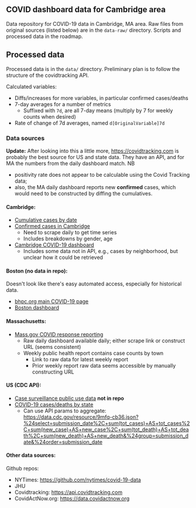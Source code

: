 ## COVID dashboard data for Cambridge area

Data repository for COVID-19 data in Cambridge, MA area. Raw files from original
sources (listed below) are in the `data-raw/` directory. Scripts and processed
data in the roadmap.

## Processed data

Processed data is in the `data/` directory. Preliminary plan is to follow the
structure of the covidtracking API.

Calculated variables:

- Diffs/increases for more variables, in particular confirmed cases/deaths
- 7-day averages for a number of metrics
  - Suffixed with `7d`, are all 7-day means (multiply by 7 for weekly counts
    when desired)
- Rate of change of 7d averages, named `d[OriginalVariable]7d`

### Data sources

**Update:** After looking into this a little more, <https://covidtracking.com>
is probably the best source for US and state data. They have an API, and for MA
the numbers from the daily dashboard match. NB 
- positivity rate does not appear to be calculable using the Covid Tracking
  data;
- also, the MA daily dashboard reports new **confirmed** cases, which would need
  to be constructed by diffing the cumulatives.

#### Cambridge:

- [Cumulative cases by date](https://data.cambridgema.gov/Public-Health/COVID-19-Cumulative-Cases-by-Date/tdt9-vq5y)
- [Confirmed cases in Cambridge](https://data.cambridgema.gov/Public-Health/Confirmed-COVID-19-Cases-in-Cambridge/inw8-ircw)
  - Need to scrape daily to get time series
  - Includes breakdowns by gender, age
- [Cambridge COVID-19 dashboard](https://cityofcambridge.shinyapps.io/COVID19/)
  - Includes some data not in API, e.g., cases by neighborhood, but unclear how it could be retrieved

#### Boston (**no data in repo**):

Doesn't look like there's easy automated access, especially for historical data.

- [bhpc.org main COVID-19 page](https://www.bphc.org/whatwedo/infectious-diseases/Infectious-Diseases-A-to-Z/covid-19/Pages/default.aspx)
- [Boston dashboard](https://dashboard.cityofboston.gov/t/Guest_Access_Enabled/views/COVID-19/Dashboard1?:showAppBanner=false&:display_count=n&:showVizHome=n&:origin=viz_share_link&:isGuestRedirectFromVizportal=y&:embed=y)

  
#### Massachusetts:

- [Mass.gov COVID response reporting](https://www.mass.gov/info-details/covid-19-response-reporting)
  - Raw daily dashboard available daily; either scrape link or construct URL
    (seems consistent)
  - Weekly public health report contains case counts by town
    - Link to raw data for latest weekly report
    - Prior weekly report raw data seems accessible by manually constructing URL
    
#### US (CDC API):

- [Case surveillance public use data](https://data.cdc.gov/Case-Surveillance/COVID-19-Case-Surveillance-Public-Use-Data/vbim-akqf) 
  **not in repo**
- [COVID-19 cases/deaths by state](https://data.cdc.gov/Case-Surveillance/United-States-COVID-19-Cases-and-Deaths-by-State-o/9mfq-cb36)
  - Can use API params to aggregate: <https://data.cdc.gov/resource/9mfq-cb36.json?%24select=submission_date%2C+sum(tot_cases)+AS+tot_cases%2C+sum(new_case)+AS+new_case%2C+sum(tot_death)+AS+tot_death%2C+sum(new_death)+AS+new_death&%24group=submission_date&%24order=submission_date>

#### Other data sources:

Github repos:

- NYTimes: <https://github.com/nytimes/covid-19-data>
- JHU
- Covidtracking: <https://api.covidtracking.com>
- CovidActNow.org: <https://data.covidactnow.org>
